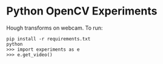# Python OpenCV Experiments

Hough transforms on webcam. To run:

```
pip install -r requirements.txt
python
>>> import experiments as e 
>>> e.get_video()
```